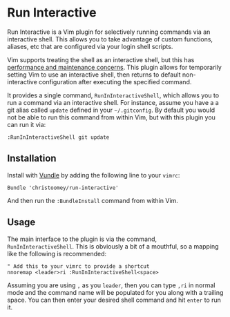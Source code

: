 Run Interactive
===============

Run Interactive is a Vim plugin for selectively running commands via an
interactive shell. This allows you to take advantage of custom functions,
aliases, etc that are configured via your login shell scripts.

Vim supports treating the shell as an interactive shell, but this has
[performance and maintenance concerns][]. This plugin allows for temporarily
setting Vim to use an interactive shell, then returns to default
non-interactive configuration after executing the specified command.

It provides a single command, `RunInInteractiveShell`, which allows you to
run a command via an interactive shell. For instance, assume you have a
a git alias called `update` defined in your `~/.gitconfig`. By default you
would not be able to run this command from within Vim, but with this plugin
you can run it via:

``` vim
:RunInInteractiveShell git update
```

[performance and maintenance concerns]: https://github.com/tpope/vim-sensible/issues/29

Installation
------------

Install with [Vundle][] by adding the following line to your `vimrc`:

``` vim
Bundle 'christoomey/run-interactive'
```

And then run the `:BundleInstall` command from within Vim.

[Vundle]: https://github.com/gmarik/Vundle.vim

Usage
-----

The main interface to the plugin is via the command, `RunInInteractiveShell`.
This is obviously a bit of a mouthful, so a mapping like the following is
recommended:

``` vim
" Add this to your vimrc to provide a shortcut
nnoremap <leader>ri :RunInInteractiveShell<space>
```

Assuming you are using `,` as you `leader`, then you can type `,ri` in normal
mode and the command name will be populated for you along with a trailing
space. You can then enter your desired shell command and hit `enter` to run
it.

